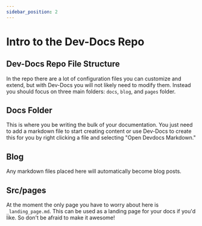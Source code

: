 ```yaml
---
sidebar_position: 2
---
```


# Intro to the Dev-Docs Repo

## Dev-Docs Repo File Structure

In the repo there are a lot of configuration files you can customize and extend, but with Dev-Docs you will not likely need to modify them. Instead you should focus on three main folders: <code>docs</code>, <code>blog</code>, and <code>pages</code> folder.

## Docs Folder

This is where you be writing the bulk of your documentation. You just need to add a markdown file to start creating content or use Dev-Docs to create this for you by right clicking a file and selecting "Open Devdocs Markdown."

## Blog

Any markdown files placed here will automatically become blog posts.

## Src/pages

At the moment the only page you have to worry about here is <code>_landing_page.md</code>. This can be used as a landing page for your docs if you'd like. So don't be afraid to make it awesome!

